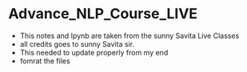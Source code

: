 # Advance_NLP_Course_LIVE
- This notes and Ipynb are taken from the sunny Savita Live Classes
- all credits goes to sunny Savita sir.
- This needed to update properly from my end
- fomrat the files
